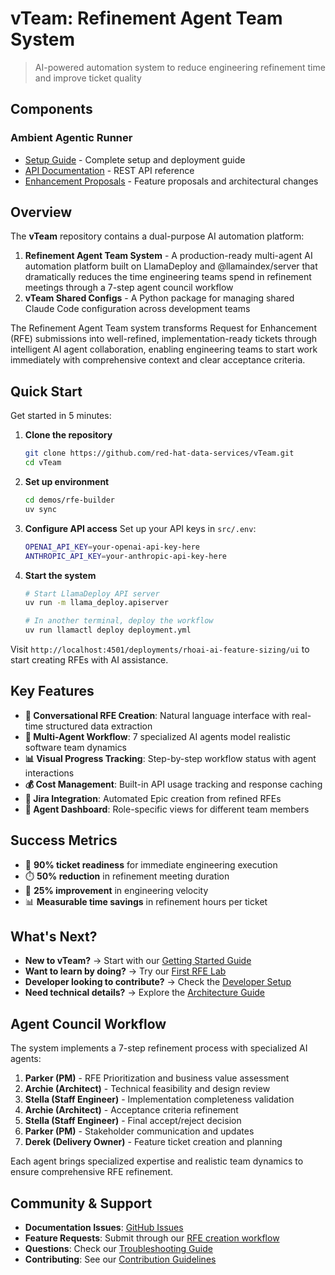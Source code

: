 # vTeam: Refinement Agent Team System

> AI-powered automation system to reduce engineering refinement time and improve ticket quality

## Components

### Ambient Agentic Runner
- [Setup Guide](ambient-runner/SETUP.md) - Complete setup and deployment guide
- [API Documentation](ambient-runner/API.md) - REST API reference  
- [Enhancement Proposals](ambient-runner/proposals/README.md) - Feature proposals and architectural changes

## Overview

The **vTeam** repository contains a dual-purpose AI automation platform:

1. **Refinement Agent Team System** - A production-ready multi-agent AI automation platform built on LlamaDeploy and @llamaindex/server that dramatically reduces the time engineering teams spend in refinement meetings through a 7-step agent council workflow
2. **vTeam Shared Configs** - A Python package for managing shared Claude Code configuration across development teams

The Refinement Agent Team system transforms Request for Enhancement (RFE) submissions into well-refined, implementation-ready tickets through intelligent AI agent collaboration, enabling engineering teams to start work immediately with comprehensive context and clear acceptance criteria.

## Quick Start

Get started in 5 minutes:

1. **Clone the repository**
   ```bash
   git clone https://github.com/red-hat-data-services/vTeam.git
   cd vTeam
   ```

2. **Set up environment**
   ```bash
   cd demos/rfe-builder
   uv sync
   ```

3. **Configure API access**
   Set up your API keys in `src/.env`:
   ```bash
   OPENAI_API_KEY=your-openai-api-key-here
   ANTHROPIC_API_KEY=your-anthropic-api-key-here
   ```

4. **Start the system**
   ```bash
   # Start LlamaDeploy API server
   uv run -m llama_deploy.apiserver
   
   # In another terminal, deploy the workflow
   uv run llamactl deploy deployment.yml
   ```

Visit `http://localhost:4501/deployments/rhoai-ai-feature-sizing/ui` to start creating RFEs with AI assistance.

## Key Features

- **💬 Conversational RFE Creation**: Natural language interface with real-time structured data extraction
- **🤖 Multi-Agent Workflow**: 7 specialized AI agents model realistic software team dynamics  
- **📊 Visual Progress Tracking**: Step-by-step workflow status with agent interactions
- **💰 Cost Management**: Built-in API usage tracking and response caching
- **🔗 Jira Integration**: Automated Epic creation from refined RFEs
- **👥 Agent Dashboard**: Role-specific views for different team members

## Success Metrics

- 🎯 **90% ticket readiness** for immediate engineering execution
- ⏱️ **50% reduction** in refinement meeting duration  
- 🚀 **25% improvement** in engineering velocity
- 📊 **Measurable time savings** in refinement hours per ticket

## What's Next?

- **New to vTeam?** → Start with our [Getting Started Guide](user-guide/getting-started.md)
- **Want to learn by doing?** → Try our [First RFE Lab](labs/basic/lab-1-first-rfe.md)
- **Developer looking to contribute?** → Check the [Developer Setup](developer-guide/setup.md)
- **Need technical details?** → Explore the [Architecture Guide](developer-guide/architecture.md)

## Agent Council Workflow

The system implements a 7-step refinement process with specialized AI agents:

1. **Parker (PM)** - RFE Prioritization and business value assessment
2. **Archie (Architect)** - Technical feasibility and design review
3. **Stella (Staff Engineer)** - Implementation completeness validation
4. **Archie (Architect)** - Acceptance criteria refinement
5. **Stella (Staff Engineer)** - Final accept/reject decision
6. **Parker (PM)** - Stakeholder communication and updates
7. **Derek (Delivery Owner)** - Feature ticket creation and planning

Each agent brings specialized expertise and realistic team dynamics to ensure comprehensive RFE refinement.

## Community & Support

- **Documentation Issues**: [GitHub Issues](https://github.com/red-hat-data-services/vTeam/issues)
- **Feature Requests**: Submit through our [RFE creation workflow](user-guide/creating-rfes.md)
- **Questions**: Check our [Troubleshooting Guide](user-guide/troubleshooting.md)
- **Contributing**: See our [Contribution Guidelines](developer-guide/contributing.md)